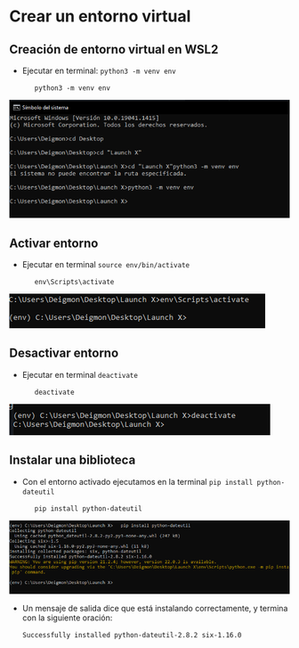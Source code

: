 # Crear un entorno virtual

## Creación de entorno virtual en WSL2

* Ejecutar en terminal: ``python3 -m venv env``

  ```
     python3 -m venv env 
  ```

![image](Imagenes/CreacionDeCarpeta.PNG)

## Activar entorno

* Ejecutar en terminal ``source env/bin/activate``

  ```
     env\Scripts\activate 
  ```

![image](Imagenes/ActivarEntorno.PNG)

## Desactivar entorno

* Ejecutar en terminal ``deactivate``

  ```
     deactivate 
  ```

![image](Imagenes/Desactivar.PNG)

## Instalar una biblioteca

* Con el entorno activado ejecutamos en la terminal ``pip install python-dateutil``

  ```
     pip install python-dateutil
  ```

![image](Imagenes/InstallBiblioteca.PNG)

* Un mensaje de salida dice que está instalando correctamente, y termina con la siguiente oración:

  ```
  Successfully installed python-dateutil-2.8.2 six-1.16.0
  ```

